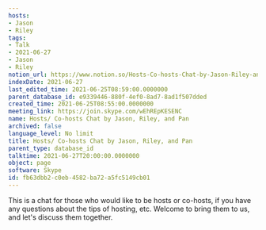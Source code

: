 ```yaml
---
hosts:
- Jason
- Riley
tags:
- Talk
- 2021-06-27
- Jason
- Riley
notion_url: https://www.notion.so/Hosts-Co-hosts-Chat-by-Jason-Riley-and-Pan-fb63dbb2c0eb4582ba72a5fc5149cb01
indexDate: 2021-06-27
last_edited_time: 2021-06-25T08:59:00.0000000
parent_database_id: e9339446-880f-4ef0-8ad7-8ad1f507dded
created_time: 2021-06-25T08:55:00.0000000
meeting_link: https://join.skype.com/wEhREpKESENC
name: Hosts/ Co-hosts Chat by Jason, Riley, and Pan
archived: false
language_level: No limit
title: Hosts/ Co-hosts Chat by Jason, Riley, and Pan
parent_type: database_id
talktime: 2021-06-27T20:00:00.0000000
object: page
software: Skype
id: fb63dbb2-c0eb-4582-ba72-a5fc5149cb01
---
```


This is a chat for those who would like to be hosts or co-hosts, if you have any questions about the tips of hosting, etc. Welcome to bring them to us, and let's discuss them together.

